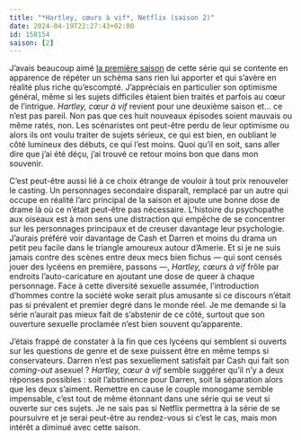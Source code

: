```yaml
---
title: "*Hartley, cœurs à vif*, Netflix (saison 2)"
date: 2024-04-19T22:27:43+02:00
id: 158154 
saison: [2]
---
```


J’avais beaucoup aimé [la première saison](https://nicolasfurno.fr/serie/hartley-cœurs-vif-netflix/) de cette série qui se contente en apparence de répéter un schéma sans rien lui apporter et qui s’avère en réalité plus riche qu’escompté. J’appréciais en particulier son optimisme général, même si les sujets difficiles étaient bien traités et parfois au cœur de l’intrigue. *Hartley, cœur à vif* revient pour une deuxième saison et… ce n’est pas pareil. Non pas que ces huit nouveaux épisodes soient mauvais ou même ratés, non. Les scénaristes ont peut-être perdu de leur optimisme ou alors ils ont voulu traiter de sujets sérieux, ce qui est bien, en oubliant le côté lumineux des débuts, ce qui l’est moins. Quoi qu’il en soit, sans aller dire que j’ai été déçu, j’ai trouvé ce retour moins bon que dans mon souvenir. 

C’est peut-être aussi lié à ce choix étrange de vouloir à tout prix renouveler le casting. Un personnages secondaire disparaît, remplacé par un autre qui occupe en réalité l’arc principal de la saison et ajoute une bonne dose de drame là où ce n’était peut-être pas nécessaire. L’histoire du psychopathe aux oiseaux est à mon sens une distraction qui empêche de se concentrer sur les personnages principaux et de creuser davantage leur psychologie. J’aurais préféré voir davantage de Cash et Darren et moins du drama un petit peu facile dans le triangle amoureux autour d’Amerie. Et si je ne suis jamais contre des scènes entre deux mecs bien fichus — qui sont censés jouer des lycéens en première, passons —, *Hartley, cœurs à vif‌* frôle par endroits l’auto-caricature en ajoutant une dose de queer à chaque personnage. Face à cette diversité sexuelle assumée, l’introduction d’hommes contre la société woke serait plus amusante si ce discours n’était pas si prévalent et premier degré dans le monde réel. Je me demande si la série n’aurait pas mieux fait de s’abstenir de ce côté, surtout que son ouverture sexuelle proclamée n’est bien souvent qu’apparente.

J’étais frappé de constater à la fin que ces lycéens qui semblent si ouverts sur les questions de genre et de sexe puissent être en même temps si conservateurs. Darren n’est pas sexuellement satisfait par Cash qui fait son *coming-out* asexuel ? *Hartley, cœur à vif* semble suggérer qu’il n’y a deux réponses possibles : soit l’abstinence pour Darren, soit la séparation alors que les deux s’aiment. Remettre en cause le couple monogame semble impensable, c’est tout de même étonnant dans une série qui se veut si ouverte sur ces sujets. Je ne sais pas si Netflix permettra à la série de se poursuivre et je serai peut-être au rendez-vous si c’est le cas, mais mon intérêt a diminué avec cette saison. 